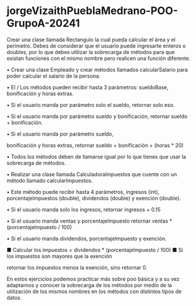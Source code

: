 ﻿# jorgeVizaithPueblaMedrano-POO-GrupoA-20241
Crear una clase llamada Rectangulo la cual pueda calcular el área y el perimetro. Debes de considerar que el usuario puede ingresarte enteros o doubles, por lo que debes utilizar la sobrecarga de métodos para que existan funciones con el mismo nombre pero realicen una función diferente.

• Crear una clase Empleado y crear métodos llamados calcularSalario para poder calcular el salario de la persona.

• El / Los métodos pueden recibir hasta 3 parámetros: sueldoBase, bonificación y horas extras.

• Si el usuario manda por parámetro solo el sueldo, retornar solo eso.

• Si el usuario manda por parámetro sueldo y bonificación, retornar sueldo + bonificación.

• Si el usuario manda por parámetro sueldo,

bonificación y horas extras, retornar sueldo + bonificación + (horas * 20)

• Todos los métodos deben de llamarse igual por lo que tienes que usar la sobrecarga de métodos.

• Realizar una clase llamada Calculadoralmpuestos que cuente con un método llamado calcularImpuestos.

• Este método puede recibir hasta 4 parámetros, ingresos (int), porcentajelmpuestos (double), dividendos (double) y exención (double).

• Si el usuario manda solo los ingresos, retornar ingresos + 0.15

• Si el usuario manda ventas y porcentajelmpuesto retornar ventas * (porcentajelmpuesto / 100)

• Si el usuario manda dividendos, porcentajelmpuesto y exención.

■ Calcular los impuestos = dividendos * (porcentajelmpuesto / 100) 
■ Si los impuestos son mayores que la exención

retornar los impuestos menos la exención, sino retornar 0.

En estos ejercicios podemos practicar más sobre poo básica y a su vez adaptarnos y conocer la sobrecarga de los métodos por medio de la utilización de los mismos nombres en los métodos con distintos tipos de datos.
